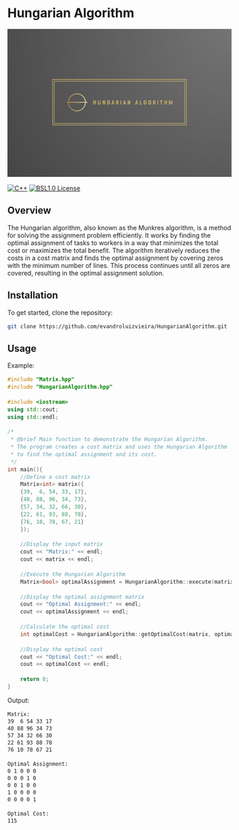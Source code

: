 # Hungarian Algorithm

![Logo](https://github.com/evandroluizvieira/HungarianAlgorithm/blob/main/resource/Brand.png)

[![C++](https://img.shields.io/badge/C++-004488)](https://cplusplus.com/)
[![BSL1.0 License](https://img.shields.io/badge/License-BSL-green.svg)](https://choosealicense.com/licenses/bsl-1.0/)

## Overview
The Hungarian algorithm, also known as the Munkres algorithm, is a method for solving the assignment problem efficiently. It works by finding the optimal assignment of tasks to workers in a way that minimizes the total cost or maximizes the total benefit. The algorithm iteratively reduces the costs in a cost matrix and finds the optimal assignment by covering zeros with the minimum number of lines. This process continues until all zeros are covered, resulting in the optimal assignment solution.

## Installation
To get started, clone the repository:
```bash
git clone https://github.com/evandroluizvieira/HungarianAlgorithm.git
```

## Usage
Example:
```c++
#include "Matrix.hpp"
#include "HungarianAlgorithm.hpp"

#include <iostream>
using std::cout;
using std::endl;

/*
 * @brief Main function to demonstrate the Hungarian Algorithm.
 * The program creates a cost matrix and uses the Hungarian Algorithm
 * to find the optimal assignment and its cost.
 */
int main(){
    //Define a cost matrix
    Matrix<int> matrix({
	{39,  6, 54, 33, 17},
	{40, 88, 96, 34, 73},
	{57, 34, 32, 66, 30},
	{22, 61, 93, 88, 78},
	{76, 10, 78, 67, 21}
    });

    //Display the input matrix
    cout << "Matrix:" << endl;
    cout << matrix << endl;

    //Execute the Hungarian Algorithm
    Matrix<bool> optimalAssignment = HungarianAlgorithm::execute(matrix);

    //Display the optimal assignment matrix
    cout << "Optimal Assignment:" << endl;
    cout << optimalAssignment << endl;

    //Calculate the optimal cost
    int optimalCost = HungarianAlgorithm::getOptimalCost(matrix, optimalAssignment);

    //Display the optimal cost
    cout << "Optimal Cost:" << endl;
    cout << optimalCost << endl;

    return 0;
}
```
Output:
```console
Matrix:
39  6 54 33 17 
40 88 96 34 73 
57 34 32 66 30 
22 61 93 88 78 
76 10 78 67 21 

Optimal Assignment:
0 1 0 0 0 
0 0 0 1 0 
0 0 1 0 0 
1 0 0 0 0 
0 0 0 0 1 

Optimal Cost:
115
```
